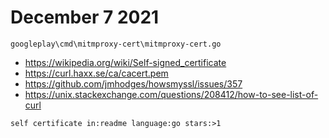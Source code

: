 # December 7 2021

~~~
googleplay\cmd\mitmproxy-cert\mitmproxy-cert.go
~~~

- <https://wikipedia.org/wiki/Self-signed_certificate>
- https://curl.haxx.se/ca/cacert.pem
- https://github.com/jmhodges/howsmyssl/issues/357
- https://unix.stackexchange.com/questions/208412/how-to-see-list-of-curl

~~~
self certificate in:readme language:go stars:>1
~~~
